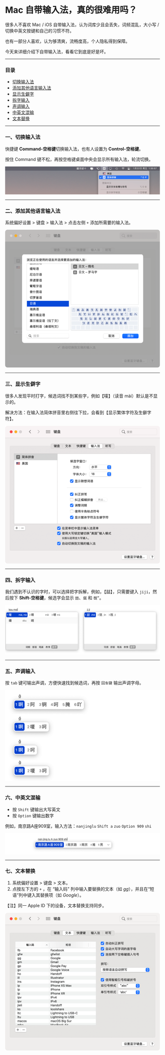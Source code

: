 # Mac 自带输入法，真的很难用吗？
很多人不喜欢 Mac / iOS 自带输入法，认为词库少且会丢失，词频混乱，大小写 / 切换中英文按键和自己的习惯不符。

也有一部分人喜欢，认为够清爽，流畅度高，个人隐私得到保障。

今天来详细介绍下自带输入法，看看它到底是好是坏。

---

### 目录

* [切换输入法](#一切换输入法)
* [添加其他语言输入法](#二添加其他语言输入法)
* [显示生僻字](#三显示生僻字)
* [拆字输入](#四拆字输入)
* [声调输入](#五声调输入)
* [中英文混输](#六中英文混输)
* [文本替换](#七文本替换)

---

### 一、切换输入法

快捷键 **Command-空格键**切换输入法，也有人设置为 **Control-空格键**。

按住 Command 键不松，再按空格键桌面中央会显示所有输入法，轮流切换。

![](pic/01切换输入法.png)

---

### 二、添加其他语言输入法

系统偏好设置 > 键盘 > 输入法 > 点击左侧 `+` 添加所需要的输入法。

![](pic/02添加输入法.png) 

---

### 三、显示生僻字

很多人发现平时打字，候选词找不到某些字，例如【唛】（读音 mài）默认是不显示的。

解决方法：在输入法简体拼音里右侧往下拉，会看到【显示繁体字符及生僻字符】。

![](pic/03生僻字.png)

---

### 四、拆字输入

我们遇到不认识的字时，可以选择把字拆解，例如，【喆】，只需要键入 `jiji`，然后按下 **Shift-空格键**，候选字会显示 `喆`、`兓` 和 `旣”`。

![](pic/04拆字.png)

---

### 五、声调输入

按 `tab` 键可输出声调，方便快速找到候选词，再按 `回车键` 输出声调字母。

<img src="pic/05注音.png" style="zoom:50%;" />

---

### 六、中英文混输

* 按 `Shift` 键输出大写英文
* 按 `Option` 键输出数字

例如，南京路A座909室，输入方法：`nanjinglu`  `Shift a` `zuo` `Option 909` `shi`

![](pic/06中英文.png)

---

### 七、文本替换

1. 系统偏好设置 > 键盘 > 文本。
2. 点按左下方的 `+` ，在 “输入码” 列中输入要替换的文本（如 *gg*），并且在“短语”列中键入其替换项（如 *Google*）。

【注】同一 Apple ID 下的设备，文本替换支持同步。

![](pic/07文本替换.png)



















